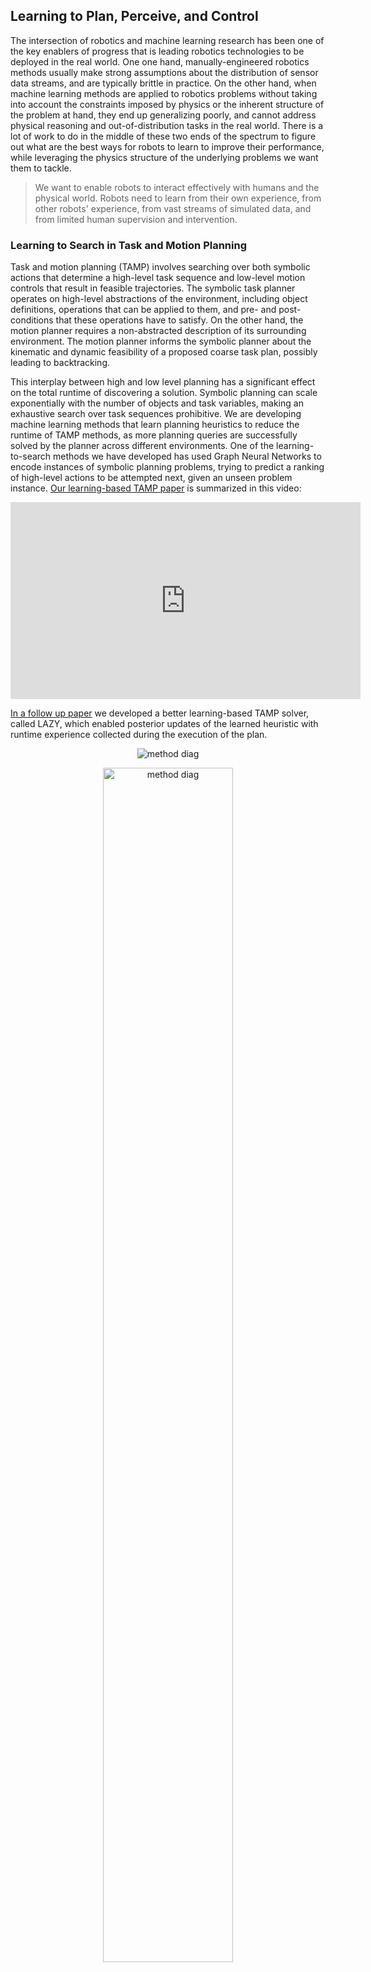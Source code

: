 ## **Learning to Plan, Perceive, and Control**

The intersection of robotics and machine learning research has been one of the key enablers of progress that is leading robotics technologies to be deployed in the real world.
One one hand, manually-engineered robotics methods usually make strong assumptions about the distribution of sensor data streams, and are typically brittle in practice.
On the other hand, when machine learning methods are applied to robotics problems without taking into account the constraints imposed by physics or the inherent
structure of the problem at hand, they end up generalizing poorly, and cannot address physical reasoning and out-of-distribution tasks in the real world. There is a lot of work to do
in the middle of these two ends of the spectrum to figure out what are the best ways for robots to learn to improve their performance, while leveraging the physics structure of the underlying
problems we want them to tackle.

>
> 
> We want to enable robots to interact effectively with humans and the physical world.
> Robots need to learn from their own experience, from other robots' experience, from vast streams of simulated data,
> and from limited human supervision and intervention. 
>
>

### **Learning to Search in Task and Motion Planning**

Task and motion planning (TAMP) involves searching over both symbolic actions that determine a high-level task sequence and low-level motion controls that result in feasible trajectories.
The symbolic task planner operates on high-level abstractions of the environment, including object definitions, operations that can be applied to them, and pre- and post-conditions that these
operations have to satisfy. On the other hand, the motion planner requires a non-abstracted description of its surrounding environment. The motion planner informs the symbolic planner about the
kinematic and dynamic feasibility of a proposed coarse task plan, possibly leading to backtracking.

This interplay between high and low level planning has a significant effect on the total runtime of discovering a solution. Symbolic planning can scale exponentially with the number of objects and
task variables, making an exhaustive search over task sequences prohibitive. We are developing machine learning methods that learn planning heuristics to reduce the runtime of TAMP methods, as more
planning queries are successfully solved by the planner across different environments. One of the learning-to-search methods we have developed has used Graph Neural Networks to encode instances of symbolic planning
problems, trying to predict a ranking of high-level actions to be attempted next, given an unseen problem instance. [Our learning-based TAMP paper](https://arxiv.org/abs/2111.13144) is summarized in this video:   

<div>
  <p align="center">

  <iframe width="560" height="315" src="https://www.youtube.com/embed/pzzpR4wh_Zk" title="YouTube video player" frameborder="0"
  	  allow="accelerometer; autoplay; clipboard-write; encrypted-media; gyroscope; picture-in-picture" allowfullscreen></iframe>
</p>
</div>

[In a follow up paper](https://arxiv.org/abs/2210.14055) we developed a better learning-based TAMP solver, called LAZY, which enabled posterior updates of the learned heuristic with runtime experience collected during the execution of the plan.

<figure>
<p align="center">
  <img src="assets/project-assets/images/lazy-policy-diagram-1.png"  alt="method diag"/>
  <figcaption align="center">
   <em> </em>  
  </figcaption>
</p>
</figure>


<figure>
<p align="center">
  <img src="assets/project-assets/images/train-vs-solve-lazy.png"  style="width:70%;" alt="method diag"/>
  <figcaption align="center">
   <em> Planning time decreases and more problems are solved, as the planning heuristic is trained on more data (solutions to previously solved problems). See <a href="https://arxiv.org/abs/2210.14055">our paper</a> for more details.</em>  
  </figcaption>
</p>
</figure>


There are many reasons we are excited about task and motion planning methods that are flexible enough to improve over time and to handle dynamic objects, one of them being that such methods could allow
for simultaneous optimization of the planning, control, and perception systems considered holistically, while respecting the structure of all individual components. Additionally, task and motion planning
methods are fundamental in a variety of applications areas, ranging from multi-robot manipulation, assembly, and construction applications, to autonomous robots operating in chemistry labs, possibly
around human chemists. See for example [our collaborative paper](https://arxiv.org/abs/2212.09672) on how we use task and constrained motion planning solvers to enable multi-step chemistry experiments:

<div>
  <p align="center">

  <iframe width="560" height="315" src="https://www.youtube.com/embed/lnXevj4Mm8A" title="YouTube video player" frameborder="0" allow="accelerometer; autoplay; clipboard-write; encrypted-media; gyroscope; picture-in-picture" allowfullscreen></iframe>
  </p>
</div>


### **Physics-based 3D Perception**

Inferring the shape, pose, kinematics, dynamics, affordances, and physical properties of objects in the scene is of fundamental importance to downstream planning and
control. We are particularly interested in inferring physics-based dynamics models of objects in 3D, based on RGB(D) observations, and we explored this idea in the context of
physics-based human motion tracking from videos in an [ICCV'21 paper](https://nv-tlabs.github.io/physics-pose-estimation-project-page/).

<figure>
<p align="center">
  <img src="assets/project-assets/images/diff_cio_1.png"  style="width:90%;" alt="method diag"/>
<figcaption align="center">
     <em> Estimated motion of human skeleton from video, remapped into a synthetic human mesh. Contact forces are inferred from video, without the need for motion capture. <a href="https://nv-tlabs.github.io/physics-pose-estimation-project-page/">Source.</a> </em>
  </figcaption>
</p>

</figure>


<div>
  <img align="left" src="assets/project-assets/images/freekick.gif" style="width:48%;" alt="method diag"/>
  <img align="right" src="assets/project-assets/images/sprint.gif"  style="width:48%;" alt="method diag"/>

  <p align="center">
     <em>Estimated motion of human skeleton from video. Contact forces are inferred from video, without the need for motion capture. <a href="https://nv-tlabs.github.io/physics-pose-estimation-project-page/">Source.</a> </em>
  </p>
</div> 


### **Differentiable Physics and Rendering Simulators**

Accurately predicting the dynamics and physical characteristics of objects from video or tactile interactions is a long-standing challenge in 3D perception.
Imagine watching a short video of a basketball bouncing off the ground and ask: ``Can we infer the mass and elasticity of the ball, predict its trajectory,
and make informed decisions, e.g., how to pass and shoot?'' These seemingly simple questions are extremely challenging to answer even for modern computer vision models. The underlying
physical attributes of objects and the system dynamics need to be inferred, even in the face of losing information during the projection from 3D to 2D in
image formation. 

<figure>
<p align="center">
<img src="assets/project-assets/images/gradsim-teaser.png"  style="width:90%;" alt="method diag"/>

<figcaption align="center">
     <em><a href="https://gradsim.github.io/">gradSim</a>, a unified differentiable rendering and multiphysics
framework that allows solving a range of control and parameter estimation tasks (rigid bodies, deformable solids, and cloth) directly from images/video. 
</em>
  </figcaption>
</p>

</figure>

<figure>
<p align="center">
<img src="assets/project-assets/images/gradsim-pipeline-v10.png"  style="width:90%;" alt="method diag"/>

<figcaption align="center">
     <em> </em>
  </figcaption>
</p>

</figure>

Given video observations of an evolving physical system (e), we randomly initialize scene object properties (a) and evolve them over time using a differentiable physics engine (b), which generates states. Our renderer (c) processes states, object vertices and global rendering parameters to produce image frames for computing our loss. We backprop through this computation graph to estimate physical attributes and controls. Existing methods rely solely on differentiable physics engines and require supervision in state-space (f), while gradSim only needs image-space supervision (g). 


<figure>
<p align="center">
<img src="assets/project-assets/images/gradsim-deformables.png"  style="width:70%;" alt="method diag"/>
<figcaption align="center">
     <em>Parameter Estimation: For deformable experiments, we optimize the material properties of a beam to match a video of a beam hanging under gravity. In the rigid experiments, we estimate contact parameters (elasticity/friction) and object density to match a video (GT). We visualize entire time sequences (t) with color-coded blends.</em>
  </figcaption>
</p>
</figure>

<figure>
<p align="center">
<img src="assets/project-assets/images/gradsim-control.png"  style="width:70%;" alt="method diag"/>
<figcaption align="center">
     <em>Visuomotor Control: gradSim provides gradients suitable for diverse, complex visuomotor control tasks. For control-fem and control-walker experiments, we train a neural network to actuate a soft body towards a target image (GT). For control-cloth, we optimize the cloth’s initial velocity to hit a target (GT) (specified as an image), under nonlinear lift/drag forces. </em>
  </figcaption>
</p>
</figure>



### **Machine Learning for Optimal Control**

Mobile manipulators consist of a mobile platform equipped with one or more robot arms and are of interest for a wide array of challenging tasks because of their extended workspace and dexterity. Typically, mobile manipulators are deployed in slow-motion collaborative robot scenarios. [In a paper published at IROS'20](https://arxiv.org/abs/2003.07489) we consider scenarios where accurate high-speed motions are required. We introduce a framework for this regime of tasks including two main components: (i) a bi-level motion optimization algorithm for real-time trajectory generation, which relies on Sequential Quadratic Programming (SQP) and Quadratic Programming (QP), respectively; and (ii) a learning-based controller optimized for precise tracking of high-speed motions via a learned inverse dynamics model. We evaluate our framework with a mobile manipulator platform through numerous high-speed ball catching experiments:



<figure>
<p align="center">
<img src="assets/slideshow/ball_catching_ke.gif"  style="width:70%;" alt="method diag"/>
<figcaption align="center">
     <em></em>
  </figcaption>
</p>
</figure>
